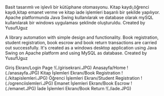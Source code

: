 Basit tasarımlı ve işlevli bir kütüphane otomasyonu.
Kitap kaydı,öğrenci kaydı,kitap emanet verme ve kitap iade işlemleri başarılı bir şekilde yapılıyor.
Apache platformunda Java Swing kullanılarak ve database olarak mySQL kullanılarak bir windows uygulaması şeklinde oluşturuldu.
Created by YusufUguz

A library automation with simple design and functionality.
Book registration, student registration, book escrow and book return transactions are carried out successfully.
It's created as a windows desktop application using Java Swing on Apache platform and using MySQL as database.
Created by YusufUguz

Giriş Ekranı/Login Page
!(./girisekrani.JPG)
Anasayfa/Home
!(./anasayfa.JPG)
Kitap İşlemleri Ekranı/Book Registration
!(./kitapislemleri.JPG)
Öğrenci İşlemleri Ekranı/Student Registration
!(./ogrenciislemleri.JPG)
Emanet İşlemleri Ekranı/Book Escrow
!(./emanet.JPG)
İade İşlemleri Ekranı/Book Return
!(./iade.JPG)


